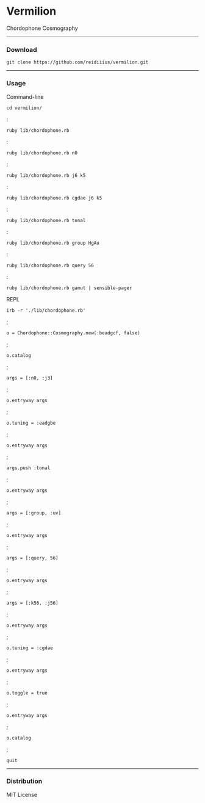 # Vermilion
Chordophone Cosmography

---

### Download

    git clone https://github.com/reidiiius/vermilion.git

---

### Usage
Command-line

    cd vermilion/

:

    ruby lib/chordophone.rb

:

    ruby lib/chordophone.rb n0

:

    ruby lib/chordophone.rb j6 k5

:

    ruby lib/chordophone.rb cgdae j6 k5

:

    ruby lib/chordophone.rb tonal

:

    ruby lib/chordophone.rb group HgAu

:

    ruby lib/chordophone.rb query 56

:

    ruby lib/chordophone.rb gamut | sensible-pager

REPL

    irb -r './lib/chordophone.rb'

;

    o = Chordophone::Cosmography.new(:beadgcf, false)

;

    o.catalog

;

    args = [:n0, :j3]

;

    o.entryway args

;

    o.tuning = :eadgbe

;

    o.entryway args

;

    args.push :tonal

;

    o.entryway args

;

    args = [:group, :uv]

;

    o.entryway args

;

    args = [:query, 56]

;

    o.entryway args

;

    args = [:k56, :j56]

;

    o.entryway args

;

    o.tuning = :cgdae

;

    o.entryway args

;

    o.toggle = true

;

    o.entryway args

;

    o.catalog

;

    quit

---

### Distribution
MIT License

